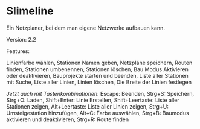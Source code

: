 # Slimeline
Ein Netzplaner, bei dem man eigene Netzwerke aufbauen kann.

Version: 2.2

Features:

Linienfarbe wählen,
Stationen Namen geben,
Netzpläne speichern,
Routen finden,
Stationen umbenennen,
Stationen löschen,
Bau Modus Aktivieren oder deaktivieren,
Bauprojekte starten und beenden, Liste aller Stationen mit Suche, Liste aller Linien, Linien löschen, Die Breite der Linien festlegen

*Jetzt auch mit Tastenkombinationen*:
Escape: Beenden,
Strg+S: Speichern,
Strg+O: Laden,
Shift+Enter: Linie Erstellen,
Shift+Leertaste: Liste aller Stationen zeigen,
Alt+Leertaste: Liste aller Linien zeigen,
Strg+U: Umsteigestation hinzufügen,
Alt+C: Farbe auswählen,
Strg+B: Baumodus aktivieren und deaktivieren,
Strg+R: Route finden

